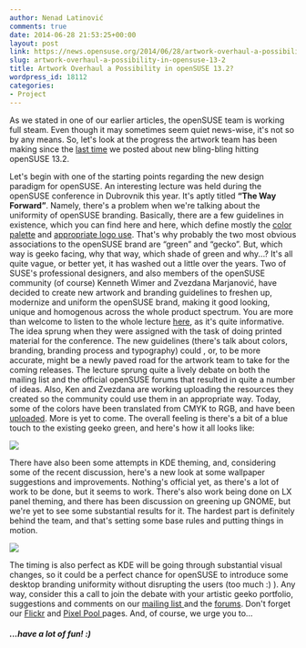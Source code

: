 ```yaml
---
author: Nenad Latinović
comments: true
date: 2014-06-28 21:53:25+00:00
layout: post
link: https://news.opensuse.org/2014/06/28/artwork-overhaul-a-possibility-in-opensuse-13-2/
slug: artwork-overhaul-a-possibility-in-opensuse-13-2
title: Artwork Overhaul a Possibility in openSUSE 13.2?
wordpress_id: 18112
categories:
- Project
---
```


As we stated in one of our earlier articles, the openSUSE team is working full steam. Even though it may sometimes seem quiet news-wise, it's not so by any means. So, let's look at the progress the artwork team has been making since the [last time](https://news.opensuse.org/2014/05/22/what-will-opensuse-13-2-default-wallpaper-look-like/) we posted about new bling-bling hitting openSUSE 13.2.

<!-- more -->
Let's begin with one of the starting points regarding the new design paradigm for openSUSE. An interesting lecture was held during the openSUSE conference in Dubrovnik this year. It's aptly titled **“The Way Forward”**. Namely, there's a problem when we're talking about the uniformity of openSUSE branding. Basically, there are a few guidelines in existence, which you can find here and here, which define mostly the [color palette](https://en.opensuse.org/openSUSE:Artwork_guidelines) and [appropriate logo use](https://en.opensuse.org/openSUSE:Artwork_brand). That's why probably the two most obvious associations to the openSUSE brand are “green” and “gecko”. But, which way is geeko facing, why that way, which shade of green and why...? It's all quite vague, or better yet, it has washed out a little over the years.
Two of SUSE's professional designers, and also members of the openSUSE community (of course) Kenneth Wimer and Zvezdana Marjanović, have decided to create new artwork and branding guidelines to freshen up, modernize and uniform the openSUSE brand, making it good looking, unique and homogenous across the whole product spectrum. You are more than welcome to listen to the whole lecture [here](https://www.youtube.com/watch?v=G-r_ML-MnMo), as it's quite informative. The idea sprung when they were assigned with the task of doing printed material for the conference. The new guidelines (there's talk about colors, branding, branding process and typography) could , or, to be more accurate, might be a newly paved road for the artwork team to take for the coming releases.
The lecture sprung quite a lively debate on both the mailing list and the official openSUSE forums that resulted in quite a number of ideas. Also, Ken and Zvezdana are working uploading the resources they created so the community could use them in an appropriate way. Today, some of the colors have been translated from CMYK to RGB, and have been [uploaded](//paste.opensuse.org/42467162). More is yet to come. The overall feeling is there's a bit of a blue touch to the existing geeko green, and here's how it all looks like:



![](//paste.opensuse.org/view/raw/42060848)

There have also been some attempts in KDE theming, and, considering some of the recent discussion, here's a new look at some wallpaper suggestions and improvements. Nothing's official yet, as there's a lot of work to be done, but it seems to work.
There's also work being done on LX panel theming, and there has been discussion on greening up GNOME, but we're yet to see some substantial results for it. The hardest part is definitely behind the team, and that's setting some base rules and putting things in motion.





![](//opensuse.ethz.ch/13.2/KDE4_pure.png)

The timing is also perfect as KDE will be going through substantial visual changes, so it could be a perfect chance for openSUSE to introduce some desktop branding uniformity without disrupting the users (too much :) ).
Any way, consider this a call to join the debate with your artistic geeko portfolio, suggestions and comments on our [mailing list ](https://en.opensuse.org/openSUSE:Mailing_lists)and the [forums](//forums.opensuse.org). Don't forget our [Flickr](https://www.flickr.com/groups/opensuse-artwork/) and [Pixel Pool ](https://en.opensuse.org/openSUSE:Pixel_pool)pages. And, of course, we urge you to...


##### ...have a lot of fun! :)
